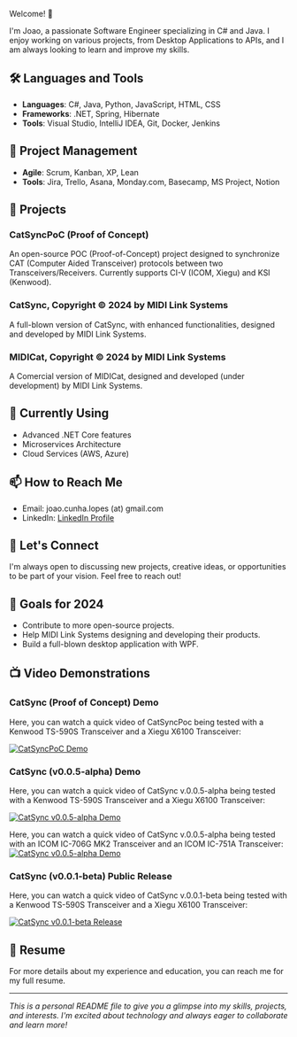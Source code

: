 Welcome! 👋

I'm Joao, a passionate Software Engineer specializing in C# and Java. I enjoy working on various projects, from Desktop Applications to APIs, and I am always looking to learn and improve my skills.

## 🛠️ Languages and Tools

- **Languages**: C#, Java, Python, JavaScript, HTML, CSS
- **Frameworks**: .NET, Spring, Hibernate
- **Tools**: Visual Studio, IntelliJ IDEA, Git, Docker, Jenkins

## 🔄 Project Management

- **Agile**: Scrum, Kanban, XP, Lean
- **Tools**: Jira, Trello, Asana, Monday.com, Basecamp, MS Project, Notion

## 📂 Projects

### CatSyncPoC (Proof of Concept)
An open-source POC (Proof-of-Concept) project designed to synchronize CAT (Computer Aided Transceiver) protocols between two Transceivers/Receivers. Currently supports CI-V (ICOM, Xiegu) and KSI (Kenwood).

### CatSync, Copyright © 2024 by MIDI Link Systems
A full-blown version of CatSync, with enhanced functionalities, designed and developed by MIDI Link Systems.

### MIDICat, Copyright © 2024 by MIDI Link Systems
A Comercial version of MIDICat, designed and developed (under development) by MIDI Link Systems.

## 🌱 Currently Using

- Advanced .NET Core features
- Microservices Architecture
- Cloud Services (AWS, Azure)

## 📫 How to Reach Me

- Email: joao.cunha.lopes (at) gmail.com
- LinkedIn: [LinkedIn Profile](https://www.linkedin.com/in/joaocunhalopes/)

## 💬 Let's Connect

I'm always open to discussing new projects, creative ideas, or opportunities to be part of your vision. Feel free to reach out!

## 🎯 Goals for 2024

- Contribute to more open-source projects.
- Help MIDI Link Systems designing and developing their products.
- Build a full-blown desktop application with WPF.

## 📺 Video Demonstrations

### CatSync (Proof of Concept) Demo
Here, you can watch a quick video of CatSyncPoc being tested with a Kenwood TS-590S Transceiver and a Xiegu X6100 Transceiver:

[![CatSyncPoC Demo](https://img.youtube.com/vi/_00JY6UxWrs/sddefault.jpg)](https://www.youtube.com/watch?v=_00JY6UxWrs)

### CatSync (v0.0.5-alpha) Demo
Here, you can watch a quick video of CatSync v.0.0.5-alpha being tested with a Kenwood TS-590S Transceiver and a Xiegu X6100 Transceiver:

[![CatSync v0.0.5-alpha Demo](https://img.youtube.com/vi/4MfTf7KUQS8/sddefault.jpg)](https://www.youtube.com/watch?v=4MfTf7KUQS8)

Here, you can watch a quick video of CatSync v.0.0.5-alpha being tested with an ICOM IC-706G MK2 Transceiver and an ICOM IC-751A Transceiver:
[![CatSync v0.0.5-alpha Demo](https://img.youtube.com/vi/Y9EYQmZKFbw/sddefault.jpg)](https://www.youtube.com/watch?v=Y9EYQmZKFbw)

### CatSync (v0.0.1-beta) Public Release
Here, you can watch a quick video of CatSync v.0.0.1-beta being tested with a Kenwood TS-590S Transceiver and a Xiegu X6100 Transceiver:

[![CatSync v0.0.1-beta Release](https://img.youtube.com/vi/GBMTF3s15YQ/sddefault.jpg)](https://www.youtube.com/watch?v=GBMTF3s15YQ)

## 📄 Resume

For more details about my experience and education, you can reach me for my full resume.

---

*This is a personal README file to give you a glimpse into my skills, projects, and interests. I'm excited about technology and always eager to collaborate and learn more!*
